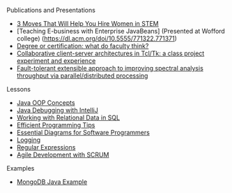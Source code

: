 Publications and Presentations
* [3 Moves That Will Help You Hire Women in STEM](https://switchthefuture.com/2018/08/01/3-moves-that-will-help-you-hire-women-in-stem/)
* [Teaching E-business with Enterprise JavaBeans] (Presented at Wofford college) (https://dl.acm.org/doi/10.5555/771322.771371)
* [Degree or certification: what do faculty think? ](https://dl.acm.org/doi/10.5555/771322.771352)
* [Collaborative client-server architectures in Tcl/Tk: a class project experiment and experience](https://dl.acm.org/doi/10.5555/1267524.1267537)
* [Fault-tolerant extensible approach to improving spectral analysis throughput via parallel/distributed processing](https://ui.adsabs.harvard.edu/abs/2002SPIE.4725..372R/abstract)


Lessons
* [Java OOP Concepts](https://github.com/loriemoffitt/lessons/wiki/Java-OOP-Concepts)
* [Java Debugging with IntelliJ](https://github.com/loriemoffitt/lessons/wiki/Java-Debugging-with-IntelliJ)
* [Working with Relational Data in SQL](https://github.com/loriemoffitt/lessons/wiki/Working-with-Relational-Data-in-SQL)
* [Efficient Programming Tips](https://github.com/loriemoffitt/lessons/wiki/Efficient-Programming)
* [Essential Diagrams for Software Programmers](https://github.com/loriemoffitt/lessons/wiki/Essential-Diagrams-for-Software-Programmers)
* [Logging](https://github.com/loriemoffitt/lessons/wiki/Logging)
* [Regular Expressions](https://github.com/loriemoffitt/lessons/wiki/Regular-Expressions)
* [Agile Development with SCRUM](https://github.com/loriemoffitt/lessons/wiki/Agile-Development-with-SCRUM)

Examples
* [MongoDB Java Example](https://github.com/loriemoffitt/MongoDBJavaExample)
